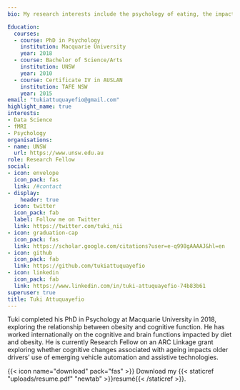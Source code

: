 ```yaml
---
bio: My research interests include the psychology of eating, the impacts of dietary patterns on brain and cognitive function, and data science more widely.

Education:
  courses:
  - course: PhD in Psychology
    institution: Macquarie University
    year: 2018
  - course: Bachelor of Science/Arts
    institution: UNSW
    year: 2010
  - course: Certificate IV in AUSLAN
    institution: TAFE NSW
    year: 2015
email: "tukiattuquayefio@gmail.com"
highlight_name: true
interests:
- Data Science
- fMRI
- Psychology
organisations:
- name: UNSW
  url: https://www.unsw.edu.au
role: Research Fellow
social:
- icon: envelope
  icon_pack: fas
  link: /#contact
- display:
    header: true
  icon: twitter
  icon_pack: fab
  label: Follow me on Twitter
  link: https://twitter.com/tuki_nii
- icon: graduation-cap
  icon_pack: fas
  link: https://scholar.google.com/citations?user=e-q998gAAAAJ&hl=en
- icon: github
  icon_pack: fab
  link: https://github.com/tukiattuquayefio
- icon: linkedin
  icon_pack: fab
  link: https://www.linkedin.com/in/tuki-attuquayefio-74b83b61
superuser: true
title: Tuki Attuquayefio
---
```


Tuki completed his PhD in Psychology at Macquarie University in 2018, exploring the relationship between obesity and cognitive function. He has worked internationally on the cognitive and brain functions impacted by diet and obesity. He is currently Research Fellow on an ARC Linkage grant exploring whether cognitive changes associated with ageing impacts older drivers’ use of emerging vehicle automation and assistive technologies.



{{< icon name="download" pack="fas" >}} Download my {{< staticref "uploads/resume.pdf" "newtab" >}}resumé{{< /staticref >}}.
